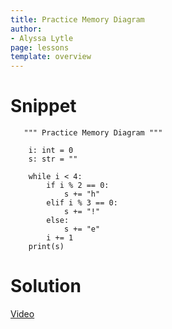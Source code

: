```yaml
---
title: Practice Memory Diagram
author:
- Alyssa Lytle
page: lessons
template: overview
---
```


# Snippet
<pre>
<code class="python">   """ Practice Memory Diagram """

    i: int = 0
    s: str = ""

    while i < 4:
        if i % 2 == 0:
            s += "h"
        elif i % 3 == 0:
            s += "!"
        else:
            s += "e"
        i += 1
    print(s)
</code></pre>

# Solution

[Video](https://youtu.be/Uj6OGZuW464?si=mbgy26DKt4A5onN-)


<!-- <img class="img-fluid" src="/static/mem-diags/while-00.png" alt=" " /> -->

<!-- [Video](https://youtu.be/ihPlv30PAeg?si=cjvtNKLicOluykVU)

<img class="img-fluid" src="/static/assets/f23/basic-00-sol.png" alt="The memory diagram includes a column on the left titled Stack and a column on the right titled Output. The stack contains variable `b` with value ''Partner'' and variable `a` with the original value of ''Howdy'' crossed out and updated to ''Howdy Partner''. The Output has the string `Howdy Partner`. "  />

*Image Description:* The memory diagram includes a column on the left titled Stack and a column on the right titled Output. The stack contains variable `b` with value ''Partner'' and variable `a` with the original value of ''Howdy'' crossed out and updated to ''Howdy Partner''. The Output has the string `Howdy Partner`. " -->
